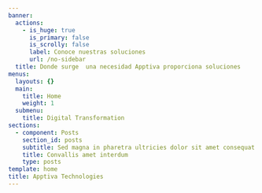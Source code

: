 ```yaml
---
banner:
  actions:
    - is_huge: true
      is_primary: false
      is_scrolly: false
      label: Conoce nuestras soluciones
      url: /no-sidebar
  title: Donde surge  una necesidad Apptiva proporciona soluciones
menus:
  layouts: {}
  main:
    title: Home
    weight: 1
  submenu:
    title: Digital Transformation
sections:
  - component: Posts
    section_id: posts
    subtitle: Sed magna in pharetra ultricies dolor sit amet consequat adipiscing lorem.
    title: Convallis amet interdum
    type: posts
template: home
title: Apptiva Technologies
---
```

